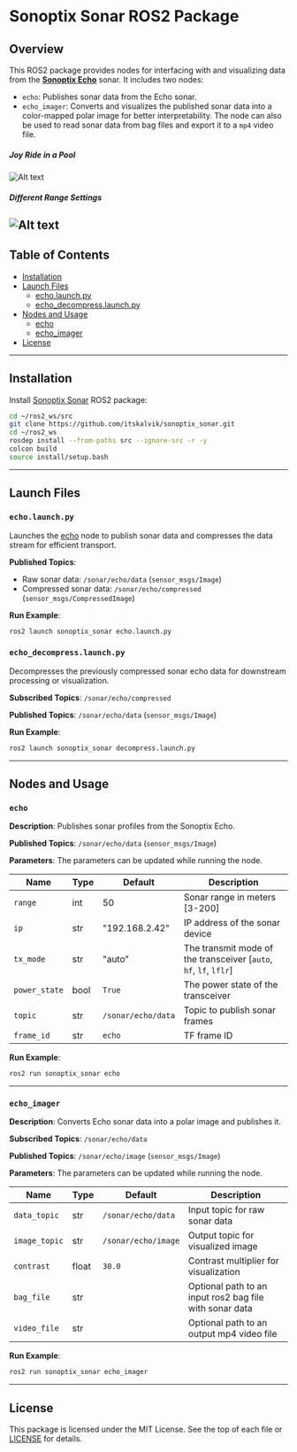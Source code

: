 # Sonoptix Sonar ROS2 Package

## Overview

This ROS2 package provides nodes for interfacing with and visualizing data from the [**Sonoptix Echo**](https://bluerobotics.com/store/sonars/imaging-sonars/sonoptix-echo/) sonar. It includes two nodes:

- `echo`: Publishes sonar data from the Echo sonar.
- `echo_imager`: Converts and visualizes the published sonar data into a color-mapped polar image for better interpretability. The node can also be used to read sonar data from bag files and export it to a `mp4` video file.

##### Joy Ride in a Pool
![Alt text](.assets/joy_ride.gif)

##### Different Range Settings
![Alt text](.assets/range_demo.gif)
---

## Table of Contents

- [Installation](#installation)
- [Launch Files](#launch-files)
  - [echo.launch.py](#echolaunchpy)
  - [echo_decompress.launch.py](#echo_decompresslaunchpy)
- [Nodes and Usage](#nodes-and-usage)
  - [echo](#echo)
  - [echo_imager](#echo_imager)
- [License](#license)

---

## Installation
Install [Sonoptix Sonar](https://github.com/itskalvik/sonoptix_sonar) ROS2 package:

```bash
cd ~/ros2_ws/src
git clone https://github.com/itskalvik/sonoptix_sonar.git
cd ~/ros2_ws
rosdep install --from-paths src --ignore-src -r -y
colcon build
source install/setup.bash
```

---

## Launch Files

### `echo.launch.py`

Launches the [echo](#echo) node to publish sonar data and compresses the data stream for efficient transport.

**Published Topics**:
- Raw sonar data: `/sonar/echo/data` (`sensor_msgs/Image`)
- Compressed sonar data: `/sonar/echo/compressed` (`sensor_msgs/CompressedImage`)

**Run Example**:

```bash
ros2 launch sonoptix_sonar echo.launch.py
```

### `echo_decompress.launch.py`

Decompresses the previously compressed sonar echo data for downstream processing or visualization.

**Subscribed Topics**: `/sonar/echo/compressed`

**Published Topics**:  `/sonar/echo/data` (`sensor_msgs/Image`)

**Run Example**:

```bash
ros2 launch sonoptix_sonar decompress.launch.py
```

---

## Nodes and Usage

### `echo`

**Description**: Publishes sonar profiles from the Sonoptix Echo.

**Published Topics**: `/sonar/echo/data` (`sensor_msgs/Image`)

**Parameters**: The parameters can be updated while running the node.

| Name                 | Type    | Default            | Description                              |
|----------------------|---------|--------------------|------------------------------------------|
| `range`              | int     | 50                 | Sonar range in meters [3-200]            |
| `ip`                 | str     | "192.168.2.42"     | IP address of the sonar device           |
| `tx_mode`            | str     | "auto"             | The transmit mode of the transceiver [`auto`, `hf`, `lf`, `lflr`] |
| `power_state`        | bool    | `True`             | The power state of the transceiver       |
| `topic`              | str     | `/sonar/echo/data` | Topic to publish sonar frames            |
| `frame_id`           | str     | `echo`             |  TF frame ID                             |

**Run Example**:
```bash
ros2 run sonoptix_sonar echo
```

---

### `echo_imager`

**Description**: Converts Echo sonar data into a polar image and publishes it.

**Subscribed Topics**: `/sonar/echo/data`

**Published Topics**: `/sonar/echo/image` (`sensor_msgs/Image`)

**Parameters**: The parameters can be updated while running the node.

| Name           | Type   | Default              | Description                               |
|----------------|--------|----------------------|-------------------------------------------|
| `data_topic`   | str    | `/sonar/echo/data`    | Input topic for raw sonar data            |
| `image_topic`  | str    | `/sonar/echo/image`   | Output topic for visualized image         |
| `contrast`     | float  | `30.0`               | Contrast multiplier for visualization     |
| `bag_file`     | str    |                      | Optional path to an input ros2 bag file with sonar data |
| `video_file`   | str    |                      | Optional path to an output mp4 video file |

**Run Example**:
```bash
ros2 run sonoptix_sonar echo_imager
```

---

## License

This package is licensed under the MIT License. See the top of each file or [LICENSE](LICENSE) for details.
